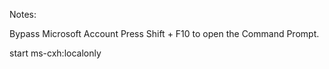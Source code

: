 Notes:

Bypass Microsoft Account
Press Shift + F10 to open the Command Prompt.

start ms-cxh:localonly

